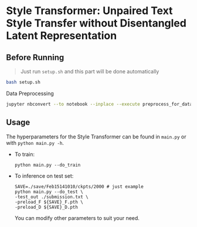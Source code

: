 # Style Transformer: Unpaired Text Style Transfer without Disentangled Latent Representation

## Before Running

> Just run `setup.sh` and this part will be done automatically

```sh
bash setup.sh
```

Data Preprocessing

```sh
jupyter nbconvert --to notebook --inplace --execute preprocess_for_data_and_evaluator.ipynb
```

## Usage

The hyperparameters for the Style Transformer can be found in `main.py` or with `python main.py -h`.

- To train:

    ```shell
    python main.py --do_train
    ```

- To inference on test set:

    ```shell
    SAVE=./save/Feb15141010/ckpts/2000 # just example
    python main.py --do_test \
    -test_out ./submission.txt \
    -preload_F ${SAVE}_F.pth \
    -preload_D ${SAVE}_D.pth
    ```

    You can modify other parameters to suit your need.
